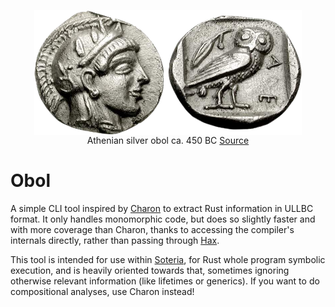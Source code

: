 <p><div style="text-align: center">
<img src="static/obol.png"
     alt="Athenian silver obol" title="Athenian silver obol"
     style="max-height: 200px; margin: 0 auto; display: block;"/>
<figcaption>
    Athenian silver obol ca. 450 BC
<a href="https://commons.wikimedia.org/wiki/File:Athens_465-454_BC_Obol.jpg">Source</a>
</figcaption>
</div></p>

# Obol

A simple CLI tool inspired by [Charon](https://github.com/AeneasVerif/charon/) to extract Rust information in ULLBC format. It only handles monomorphic code, but does so slightly faster and with more coverage than Charon, thanks to accessing the compiler's internals directly, rather than passing through [Hax](https://github.com/cryspen/hax/).

This tool is intended for use within [Soteria](https://github.com/soteria-tools/soteria), for Rust whole program symbolic execution, and is heavily oriented towards that, sometimes ignoring otherwise relevant information (like lifetimes or generics). If you want to do compositional analyses, use Charon instead!
